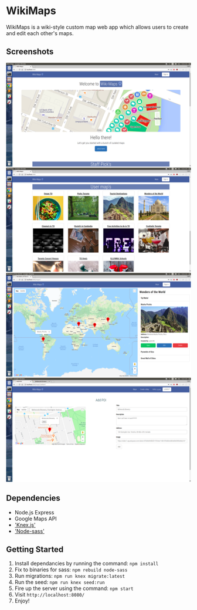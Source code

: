 # WikiMaps

WikiMaps is a wiki-style custom map web app which allows users to create and edit each other's maps.

## Screenshots

!['main page'](https://github.com/ryan-olejnik/Wiki-Maps/blob/master/screenshots/main-page.png)
!['main page'](https://github.com/ryan-olejnik/Wiki-Maps/blob/master/screenshots/map-list.png)
!['main page'](https://github.com/ryan-olejnik/Wiki-Maps/blob/master/screenshots/map-view.png)
!['main page'](https://github.com/ryan-olejnik/Wiki-Maps/blob/master/screenshots/create-new-poi.png)

## Dependencies

- Node.js Express
- Google Maps API
- ['Knex.js'](https://github.com/tgriesser/knex)
- ['Node-sass'](https://github.com/sass/node-sass)


## Getting Started

1. Install dependancies by running the command: `npm install`
2. Fix to binaries for sass: `npm rebuild node-sass`
3. Run migrations: `npm run knex migrate:latest`
4. Run the seed: `npm run knex seed:run`
5. Fire up the server using the command: `npm start`
6. Visit `http://localhost:8080/`
4. Enjoy!
